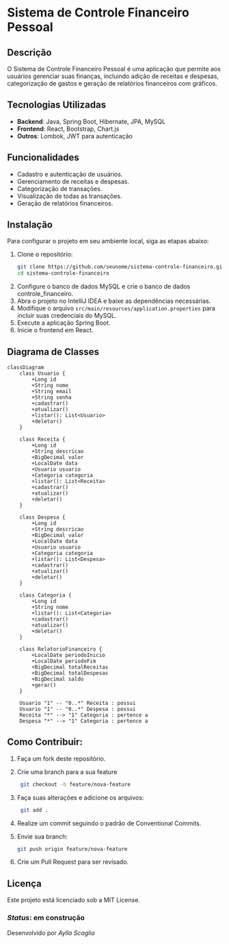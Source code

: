 # Sistema de Controle Financeiro Pessoal

## Descrição
O Sistema de Controle Financeiro Pessoal é uma aplicação que permite aos usuários gerenciar suas finanças, incluindo adição de receitas e despesas, categorização de gastos e geração de relatórios financeiros com gráficos.

## Tecnologias Utilizadas
- **Backend**: Java, Spring Boot, Hibernate, JPA, MySQL
- **Frontend**: React, Bootstrap, Chart.js
- **Outros**: Lombok, JWT para autenticação

## Funcionalidades
- Cadastro e autenticação de usuários.
- Gerenciamento de receitas e despesas.
- Categorização de transações.
- Visualização de todas as transações.
- Geração de relatórios financeiros.

## Instalação
Para configurar o projeto em seu ambiente local, siga as etapas abaixo:

1. Clone o repositório:
   ```bash
   git clone https://github.com/seunome/sistema-controle-financeiro.git
   cd sistema-controle-financeiro

2. Configure o banco de dados MySQL e crie o banco de dados controle_financeiro.
3. Abra o projeto no IntelliJ IDEA e baixe as dependências necessárias.
4. Modifique o arquivo `src/main/resources/application.properties` para incluir suas credenciais do MySQL.
5. Execute a aplicação Spring Boot.
6. Inicie o frontend em React.

## Diagrama de Classes

```mermaid
classDiagram
    class Usuario {
        +Long id
        +String nome
        +String email
        +String senha
        +cadastrar()
        +atualizar()
        +listar(): List<Usuario>
        +deletar()
    }

    class Receita {
        +Long id
        +String descricao
        +BigDecimal valor
        +LocalDate data
        +Usuario usuario
        +Categoria categoria
        +listar(): List<Receita>
        +cadastrar()
        +atualizar()
        +deletar()
    }

    class Despesa {
        +Long id
        +String descricao
        +BigDecimal valor
        +LocalDate data
        +Usuario usuario
        +Categoria categoria
        +listar(): List<Despesa>
        +cadastrar()
        +atualizar()
        +deletar()
    }

    class Categoria {
        +Long id
        +String nome
        +listar(): List<Categoria>
        +cadastrar()
        +atualizar()
        +deletar()
    }

    class RelatorioFinanceiro {
        +LocalDate periodoInicio
        +LocalDate periodoFim
        +BigDecimal totalReceitas
        +BigDecimal totalDespesas
        +BigDecimal saldo
        +gerar()
    }

    Usuario "1" -- "0..*" Receita : possui
    Usuario "1" -- "0..*" Despesa : possui
    Receita "*" --> "1" Categoria : pertence a
    Despesa "*" --> "1" Categoria : pertence a
```
## Como Contribuir:
1. Faça um fork deste repositório.
2. Crie uma branch para a sua feature

     ```bash
      git checkout -b feature/nova-feature
3. Faça suas alterações e adicione os arquivos:

     ```bash
      git add .
4. Realize um commit seguindo o padrão de Conventional Commits.
5. Envie sua branch:

     ```bash
     git push origin feature/nova-feature

6. Crie um Pull Request para ser revisado.

## Licença
Este projeto está licenciado sob a MIT License.

### *Status*: em construção

Desenvolvido por *Aylla Scaglia*
